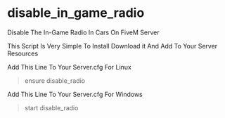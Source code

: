 # disable_in_game_radio
Disable The In-Game Radio In Cars On FiveM Server


This Script Is Very Simple To Install
Download it And Add To Your Server Resources

Add This Line To Your Server.cfg For Linux
  > ensure disable_radio

Add This Line To Your Server.cfg For Windows
 > start disable_radio

